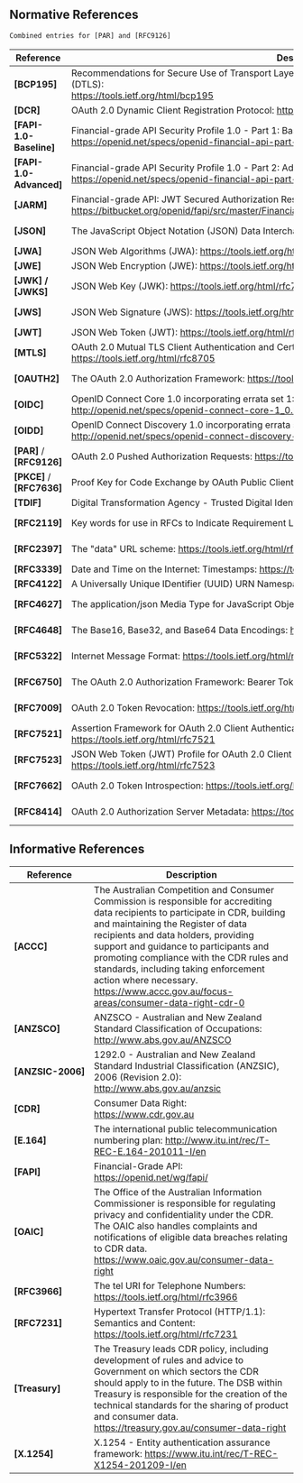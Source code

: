 ## Normative References

```diff
Combined entries for [PAR] and [RFC9126]
```

| Reference | Description | Version |
|-----------|-------------|---------|
| <a id="nref-BCP195"></a>**[BCP195]** | Recommendations for Secure Use of Transport Layer Security (TLS) and Datagram Transport Layer Security (DTLS): <br><https://tools.ietf.org/html/bcp195> | |
| <a id="nref-DCR"></a>**[DCR]** | OAuth 2.0 Dynamic Client Registration Protocol: <https://datatracker.ietf.org/doc/html/rfc7591> | July 2015 |
| <a id="nref-FAPI-1-0-Baseline"></a>**[FAPI-1.0-Baseline]** | Financial-grade API Security Profile 1.0 - Part 1: Baseline: <br><https://openid.net/specs/openid-financial-api-part-1-1_0.html> | March 2021 |
| <a id="nref-FAPI-1-0-Advanced"></a>**[FAPI-1.0-Advanced]** | Financial-grade API Security Profile 1.0 - Part 2: Advanced: <br><https://openid.net/specs/openid-financial-api-part-2-1_0.html> | March 2021 |
| <a id="nref-JARM"></a>**[JARM]** | Financial-grade API: JWT Secured Authorization Response Mode for OAuth 2.0 (JARM): <br><https://bitbucket.org/openid/fapi/src/master/Financial_API_JWT_Secured_Authorization_Response_Mode.md> | October 2020 |
| <a id="nref-RFC8259"></a><a id="nref-JSON"></a>**[JSON]** | The JavaScript Object Notation (JSON) Data Interchange Format: <https://tools.ietf.org/html/rfc8259> | December 2017 |
| <a id="nref-RFC7518"></a><a id="nref-JWA"></a>**[JWA]** | JSON Web Algorithms (JWA): <https://tools.ietf.org/html/rfc7518> | May 2015 |
| <a id="nref-RFC7516"></a><a id="nref-JWE"></a>**[JWE]** | JSON Web Encryption (JWE): <https://tools.ietf.org/html/rfc7516> | May 2015 |
| <a id="nref-JWKS"></a><a id="nref-RFC7517"></a><a id="nref-JWK"></a>**[JWK] / [JWKS]** | JSON Web Key (JWK): <https://tools.ietf.org/html/rfc7517> | May 2015 |
| <a id="nref-RFC7797"></a><a id="nref-JWS"></a>**[JWS]** | JSON Web Signature (JWS): <https://tools.ietf.org/html/rfc7797> | February 2016 |
| <a id="nref-RFC7519"></a><a id="nref-JWT"></a>**[JWT]** | JSON Web Token (JWT): <https://tools.ietf.org/html/rfc7519> | May 2015 |
| <a id="nref-RFC8705"></a><a id="nref-MTLS"></a>**[MTLS]** | OAuth 2.0 Mutual TLS Client Authentication and Certificate Bound Access Tokens: <br><https://tools.ietf.org/html/rfc8705> | February 2020 |
| <a id="nref-RFC6749"></a><a id="nref-OAUTH2"></a>**[OAUTH2]** | The OAuth 2.0 Authorization Framework: <https://tools.ietf.org/html/rfc6749> | October 2012 |
| <a id="nref-OIDC"></a>**[OIDC]** | OpenID Connect Core 1.0 incorporating errata set 1: <br><http://openid.net/specs/openid-connect-core-1_0.html> | November 2014 |
| <a id="nref-OIDD"></a>**[OIDD]** | OpenID Connect Discovery 1.0 incorporating errata set 1: <br><http://openid.net/specs/openid-connect-discovery-1_0.html> | November 2014 |
| <a id="nref-RFC9126"></a><a id="nref-PAR"></a>**[PAR]** / **[RFC9126]** | OAuth 2.0 Pushed Authorization Requests: <https://tools.ietf.org/html/rfc9126> | September 2021 |
| <a id="nref-RFC7636"></a><a id="nref-PKCE"></a>**[PKCE]** / **[RFC7636]** | Proof Key for Code Exchange by OAuth Public Clients: <https://datatracker.ietf.org/doc/html/rfc7636> | September 2015 |
| <a id="nref-TDIF"></a>**[TDIF]** | Digital Transformation Agency - Trusted Digital Identity Framework: <https://www.digitalidentity.gov.au/tdif> | April 2019 |
| <a id="nref-RFC2119"></a>**[RFC2119]** | Key words for use in RFCs to Indicate Requirement Levels: <https://tools.ietf.org/html/rfc2119> | March 1997 |
| <a id="nref-RFC2397"></a>**[RFC2397]** | The "data" URL scheme: <https://tools.ietf.org/html/rfc2397> | August 1998 |
| <a id="nref-RFC3339"></a>**[RFC3339]** | Date and Time on the Internet: Timestamps: <https://tools.ietf.org/html/rfc3339> | July 2002 |
| <a id="nref-RFC4122"></a>**[RFC4122]** | A Universally Unique IDentifier (UUID) URN Namespace: <https://tools.ietf.org/html/rfc4122> | July 2005 |
| <a id="nref-RFC4627"></a>**[RFC4627]** | The application/json Media Type for JavaScript Object Notation (JSON): <https://tools.ietf.org/html/rfc4627> | October 2006 |
| <a id="nref-RFC4648"></a>**[RFC4648]** | The Base16, Base32, and Base64 Data Encodings: <https://tools.ietf.org/html/rfc4648> | October 2006 |
| <a id="nref-RFC5322"></a>**[RFC5322]** | Internet Message Format: <https://tools.ietf.org/html/rfc5322> | October 2008 |
| <a id="nref-RFC6750"></a>**[RFC6750]** | The OAuth 2.0 Authorization Framework: Bearer Token Usage: <https://tools.ietf.org/html/rfc6750> | October 2012 |
| <a id="nref-RFC7009"></a>**[RFC7009]** | OAuth 2.0 Token Revocation: <https://tools.ietf.org/html/rfc7009> | August 2013 |
| <a id="nref-RFC7521"></a>**[RFC7521]** | Assertion Framework for OAuth 2.0 Client Authentication and Authorization Grants: <br><https://tools.ietf.org/html/rfc7521> | May 2015 |
| <a id="nref-RFC7523"></a>**[RFC7523]** | JSON Web Token (JWT) Profile for OAuth 2.0 Client Authentication and Authorization Grants: <br><https://tools.ietf.org/html/rfc7523> | May 2015 |
| <a id="nref-RFC7662"></a>**[RFC7662]** | OAuth 2.0 Token Introspection: <https://tools.ietf.org/html/rfc7662> | October 2015 |
| <a id="nref-RFC8414"></a>**[RFC8414]** | OAuth 2.0 Authorization Server Metadata: <https://tools.ietf.org/html/rfc8414> | June 2018 |


## Informative References

| Reference | Description |
|-----------|-------------|
| <a id="iref-ACCC"></a>**[ACCC]** | The Australian Competition and Consumer Commission is responsible for accrediting data recipients to participate in CDR, building and maintaining the Register of data recipients and data holders, providing support and guidance to participants and promoting compliance with the CDR rules and standards, including taking enforcement action where necessary.<br><https://www.accc.gov.au/focus-areas/consumer-data-right-cdr-0> |
| <a id="iref-ANZSCO"></a>**[ANZSCO]** | ANZSCO - Australian and New Zealand Standard Classification of Occupations: <http://www.abs.gov.au/ANZSCO> |
| <a id="iref-ANZSIC-2006"></a><span style="white-space: nowrap;">**[ANZSIC-2006]**</span> | 1292.0 - Australian and New Zealand Standard Industrial Classification (ANZSIC), 2006 (Revision 2.0): <http://www.abs.gov.au/anzsic> |
| <a id="iref-CDR"></a>**[CDR]** | Consumer Data Right: <https://www.cdr.gov.au> |
| <a id="iref-E-164"></a>**[E.164]** | The international public telecommunication numbering plan: <http://www.itu.int/rec/T-REC-E.164-201011-I/en> |
| <a id="iref-FAPI"></a>**[FAPI]** | Financial-Grade API: <br><https://openid.net/wg/fapi/> |
| <a id="iref-OAIC"></a>**[OAIC]** | The Office of the Australian Information Commissioner is responsible for regulating privacy and confidentiality under the CDR. The OAIC also handles complaints and notifications of eligible data breaches relating to CDR data.<br><https://www.oaic.gov.au/consumer-data-right> |
| <a id="iref-RFC3966"></a>**[RFC3966]** | The tel URI for Telephone Numbers: <https://tools.ietf.org/html/rfc3966> |
| <a id="iref-RFC7231"></a>**[RFC7231]** | Hypertext Transfer Protocol (HTTP/1.1): Semantics and Content: <https://tools.ietf.org/html/rfc7231> |
| <a id="iref-Treasury"></a>**[Treasury]** | The Treasury leads CDR policy, including development of rules and advice to Government on which sectors the CDR should apply to in the future. The DSB within Treasury is responsible for the creation of the technical standards for the sharing of product and consumer data.<br><https://treasury.gov.au/consumer-data-right> | |
| <a id="iref-X.1254"></a>**[X.1254]** | X.1254 - Entity authentication assurance framework: <https://www.itu.int/rec/T-REC-X1254-201209-I/en> |
